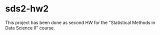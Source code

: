 # sds2-hw2
This project has been done as second HW for the "Statistical Methods in Data Science II" course.
